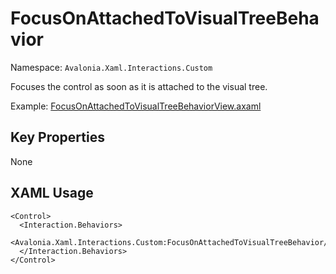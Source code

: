 # FocusOnAttachedToVisualTreeBehavior

Namespace: `Avalonia.Xaml.Interactions.Custom`

Focuses the control as soon as it is attached to the visual tree.

Example: [FocusOnAttachedToVisualTreeBehaviorView.axaml](samples/BehaviorsTestApplication/Views/Pages/FocusOnAttachedToVisualTreeBehaviorView.axaml)

## Key Properties
None

## XAML Usage
```xaml
<Control>
  <Interaction.Behaviors>
    <Avalonia.Xaml.Interactions.Custom:FocusOnAttachedToVisualTreeBehavior/>
  </Interaction.Behaviors>
</Control>
```
